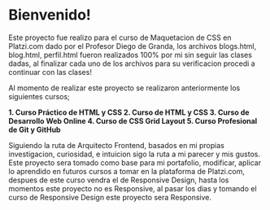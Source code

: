 # Bienvenido!

Este proyecto fue realizo para el curso de Maquetacion de CSS en Platzi.com dado por el Profesor Diego de Granda, los archivos blogs.html, blog.html, perfil.html fueron realizados 100% por mi sin seguir las clases dadas, al finalizar cada uno de los archivos para su verificacion procedi a continuar con las clases!

Al momento de realizar este proyecto se realizaron anteriormente los siguientes cursos;

 

 **1. Curso Práctico de HTML y CSS
 2. Curso de HTML y CSS
 3. Curso de Desarrollo Web Online
 4. Curso de CSS Grid Layout
 5. Curso Profesional de Git y GitHub**

Siguiendo la ruta de Arquitecto Frontend, basados en mi propias investigacion, curiosidad, e intuicion sigo la ruta a mi parecer y mis gustos.
Este proyecto sera tomado como base para mi portafolio, modificar, aplicar lo aprendido en futuros cursos a tomar en la plataforma de Platzi.com, despues de este curso vendra el de Responsive Design, hasta los momentos este proyecto no es Responsive, al pasar los dias y tomando el curso de Responsive Design este proyecto sera Responsive.
